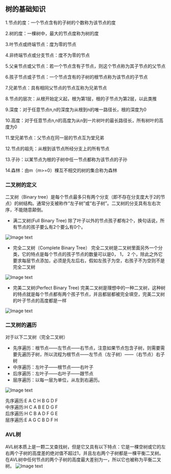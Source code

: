 ## 树的基础知识

1.节点的度：一个节点含有的子树的个数称为该节点的度

2.树的度：一棵树中，最大的节点度称为树的度

3.叶节点或终端节点：度为零的节点

4.非终端节点或分支节点：度不为零的节点

5.父亲节点或父节点：若一个节点含有子节点，则这个节点称为其子节点的父节点

6.孩子节点或子节点：一个节点含有的子树的根节点称为该节点的子节点

7.兄弟节点：具有相同父节点的节点互称为兄弟节点

8.节点的层次：从根开始定义起，根为第1层，根的子节点为第2层，以此类推

9.深度：对于任意节点n,n的深度为从根到n的唯一路径长，根的深度为0

10.高度：对于任意节点n,n的高度为从n到一片树叶的最长路径长，所有树叶的高度为0

11.堂兄弟节点：父节点在同一层的节点互为堂兄弟

12.节点的祖先：从根到该节点所经分支上的所有节点

13.子孙：以某节点为根的子树中任一节点都称为该节点的子孙

14.森林：由m（m>=0）棵互不相交的树的集合称为森林


### 二叉树的定义

   二叉树（Binary tree）是每个节点最多只有两个分支（即不存在分支度大于2的节点）的树结构。通常分支被称作“左子树”或“右子树”。二叉树的分支具有左右次序，不能随意颠倒。
   
   * 满二叉树(Full Binary Tree)
   除了叶子以外的节点孩子都有2个，换句话说，所有节点的孩子要么有2个要么有0个。
   
   ![Image text](https://github.com/Aaronlllao/DataStructure/blob/master/%E6%A0%91/picture/Full-Binary-Tree.png)    
   
   * 完全二叉树（Complete Binary Tree）
   完全二叉树是二叉树里面另外一个分类，它的特点是每个节点的孩子节点的数量可以是0， 1， 2 个，除此之外它要求每层节点添加，必须是先左后右，假如左孩子为空，右孩子不为空则不是完全二叉树    
   
   ![Image text]( https://github.com/Aaronlllao/DataStructure/blob/master/%E6%A0%91/picture/complete-full-trees1.png)   
    
   * 完美二叉树(Perfect Binary Tree)
   完美二叉树是理想中的一种二叉树，这种树的特点就是每个节点都有两个孩子节点，并且都层都被完全填空，完美二叉树的叶子节点的高度都是一样  
   
   ![Image text](https://github.com/Aaronlllao/DataStructure/blob/master/%E6%A0%91/picture/perfect-binary-tree.png)
  
   
### 二叉树的遍历

对于以下二叉树（完全二叉树）
* 先序遍历：根节点——左节点——右节点，注意如果节点包含子树，则需要需要先遍历子树，所以流程为根节点——左节点（左子树）——（右节点）右子树  
* 中序遍历：左叶子——根节点——右叶子
* 后序遍历：左叶子——右叶子——跟节点
* 层序遍历：以每一层为单位，从左到右遍历。

 ![Image text](https://github.com/Aaronlllao/DataStructure/blob/master/%E6%A0%91/picture/Complete%20Binary%20Tree.png)
 
 先序遍历:E A C H B G D F  
 中序遍历:H C A B E D G F    
 后序遍历:H C B A D F G E    
 层序遍历:E A G C B D F H    

### AVL树  
AVL树本质上是一颗二叉查找树，但是它又具有以下特点：它是一棵空树或它的左右两个子树的高度差的绝对值不超过1，并且左右两个子树都是一棵平衡二叉树。在AVL树中任何节点的两个子树的高度最大差别为一，所以它也被称为平衡二叉树。
![Image text](https://github.com/Aaronlllao/DataStructure/blob/master/%E6%A0%91/picture/bst%20avl.png)
